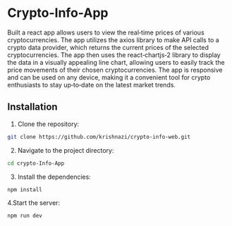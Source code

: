 # Crypto-Info-App
Built a react app allows users to view the real‑time prices of various
cryptocurrencies. The app utilizes the axios library to make API calls to a
crypto data provider, which returns the current prices of the selected
cryptocurrencies. The app then uses the react‑chartjs‑2 library to display
the data in a visually appealing line chart, allowing users to easily track the
price movements of their chosen cryptocurrencies. The app is responsive
and can be used on any device, making it a convenient tool for crypto
enthusiasts to stay up‑to‑date on the latest market trends.


## Installation

1. Clone the repository:

```bash
git clone https://github.com/krishnazi/crypto-info-web.git
```
2. Navigate to the project directory:

```bash
cd crypto-Info-App
```

3. Install the dependencies:

```bash
npm install
```
4.Start the server:

```bash
npm run dev
```
